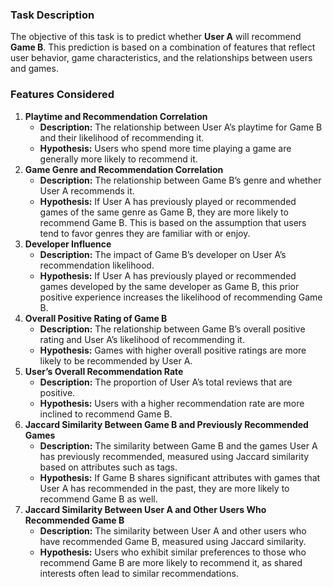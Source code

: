 ### Task Description

The objective of this task is to predict whether **User A** will recommend **Game B**. This prediction is based on a combination of features that reflect user behavior, game characteristics, and the relationships between users and games.

### Features Considered

1. **Playtime and Recommendation Correlation**
   - **Description:** The relationship between User A’s playtime for Game B and their likelihood of recommending it.
   - **Hypothesis:** Users who spend more time playing a game are generally more likely to recommend it.
2. **Game Genre and Recommendation Correlation**
   - **Description:** The relationship between Game B’s genre and whether User A recommends it.
   - **Hypothesis:** If User A has previously played or recommended games of the same genre as Game B, they are more likely to recommend Game B. This is based on the assumption that users tend to favor genres they are familiar with or enjoy.
3. **Developer Influence**
   - **Description:** The impact of Game B’s developer on User A’s recommendation likelihood.
   - **Hypothesis:** If User A has previously played or recommended games developed by the same developer as Game B, this prior positive experience increases the likelihood of recommending Game B.
4. **Overall Positive Rating of Game B**
   - **Description:** The relationship between Game B’s overall positive rating and User A’s likelihood of recommending it.
   - **Hypothesis:** Games with higher overall positive ratings are more likely to be recommended by User A.
5. **User’s Overall Recommendation Rate**
   - **Description:** The proportion of User A’s total reviews that are positive.
   - **Hypothesis:** Users with a higher recommendation rate are more inclined to recommend Game B.
6. **Jaccard Similarity Between Game B and Previously Recommended Games**
   - **Description:** The similarity between Game B and the games User A has previously recommended, measured using Jaccard similarity based on attributes such as tags.
   - **Hypothesis:** If Game B shares significant attributes with games that User A has recommended in the past, they are more likely to recommend Game B as well.
7. **Jaccard Similarity Between User A and Other Users Who Recommended Game B**
   - **Description:** The similarity between User A and other users who have recommended Game B, measured using Jaccard similarity.
   - **Hypothesis:** Users who exhibit similar preferences to those who recommend Game B are more likely to recommend it, as shared interests often lead to similar recommendations.